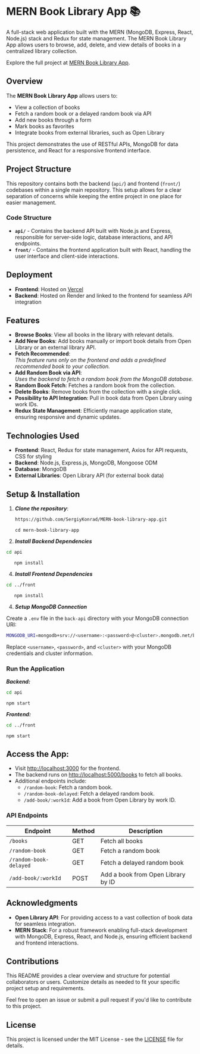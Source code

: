 # MERN Book Library App 📚

A full-stack web application built with the MERN (MongoDB, Express, React, Node.js) stack and Redux for state management. The MERN Book Library App allows users to browse, add, delete, and view details of books in a centralized library collection.

Explore the full project at [MERN Book Library App](https://mern-book-library-app.vercel.app/).

## Overview

The **MERN Book Library App** allows users to:

- View a collection of books
- Fetch a random book or a delayed random book via API
- Add new books through a form
- Mark books as favorites
- Integrate books from external libraries, such as Open Library

This project demonstrates the use of RESTful APIs, MongoDB for data persistence, and React for a responsive frontend interface.

## Project Structure

This repository contains both the backend (`api/`) and frontend (`front/`) codebases within a single main repository. This setup allows for a clear separation of concerns while keeping the entire project in one place for easier management.

### Code Structure

- **`api/`** - Contains the backend API built with Node.js and Express, responsible for server-side logic, database interactions, and API endpoints.
- **`front/`** - Contains the frontend application built with React, handling the user interface and client-side interactions.

## Deployment

- **Frontend**: Hosted on [Vercel](https://mern-book-library-app.vercel.app/)
- **Backend**: Hosted on Render and linked to the frontend for seamless API integration

## Features

- **Browse Books**: View all books in the library with relevant details.
- **Add New Books**: Add books manually or import book details from Open Library or an external library API.
- **Fetch Recommended**:  
  _This feature runs only on the frontend and adds a predefined recommended book to your collection._
- **Add Random Book via API**:  
  _Uses the backend to fetch a random book from the MongoDB database._
- **Random Book Fetch**: Fetches a random book from the collection.
- **Delete Books**: Remove books from the collection with a single click.
- **Possibility to API Integration**: Pull in book data from Open Library using work IDs.
- **Redux State Management**: Efficiently manage application state, ensuring responsive and dynamic updates.

## Technologies Used

- **Frontend**: React, Redux for state management, Axios for API requests, CSS for styling
- **Backend**: Node.js, Express.js, MongoDB, Mongoose ODM
- **Database**: MongoDB
- **External Libraries**: Open Library API (for external book data)

## Setup & Installation

1. **_Clone the repository_**:
   ```bash
   https://github.com/SergiyKonrad/MERN-book-library-app.git
   ```
   ```
   cd mern-book-library-app
   ```
2. **_Install Backend Dependencies_**

```bash
cd api
```

```
   npm install
```

4. **_Install Frontend Dependencies_**

```bash
cd ../front
```

```
   npm install
```

4. **_Setup MongoDB Connection_**

Create a `.env` file in the `back-api` directory with your MongoDB connection URI:

```bash
MONGODB_URI=mongodb+srv://<username>:<password>@<cluster>.mongodb.net/booklibraryrecommended
```

Replace `<username>`, `<password>`, and `<cluster>` with your MongoDB credentials and cluster information.

### Run the Application

**_Backend:_**

```bash
cd api
```

```
npm start
```

**_Frontend:_**

```bash
cd ../front
```

```
npm start
```

## Access the App:

- Visit [http://localhost:3000](http://localhost:3000) for the frontend.
- The backend runs on [http://localhost:5000/books](http://localhost:5000/books) to fetch all books.
- Additional endpoints include:
  - `/random-book`: Fetch a random book.
  - `/random-book-delayed`: Fetch a delayed random book.
  - `/add-book/:workId`: Add a book from Open Library by work ID.

### API Endpoints

| Endpoint               | Method | Description                        |
| ---------------------- | ------ | ---------------------------------- |
| `/books`               | GET    | Fetch all books                    |
| `/random-book`         | GET    | Fetch a random book                |
| `/random-book-delayed` | GET    | Fetch a delayed random book        |
| `/add-book/:workId`    | POST   | Add a book from Open Library by ID |

## Acknowledgments

- **Open Library API**: For providing access to a vast collection of book data for seamless integration.
- **MERN Stack**: For a robust framework enabling full-stack development with MongoDB, Express, React, and Node.js, ensuring efficient backend and frontend interactions.

## Contributions

This README provides a clear overview and structure for potential collaborators or users. Customize details as needed to fit your specific project setup and requirements.

Feel free to open an issue or submit a pull request if you'd like to contribute to this project.

## License

This project is licensed under the MIT License - see the [LICENSE](./LICENCE) file for details.
